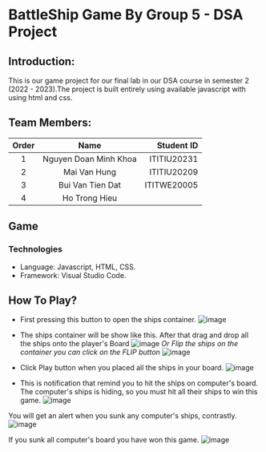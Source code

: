 # BattleShip Game By Group 5 - DSA Project

## Introduction:
This is our game project for our final lab in our DSA course in semester 2 (2022 - 2023).The project is built entirely using available javascript with using html and css.

## Team Members:
|Order|   Name                | Student ID  |
|:---:|:---------------------:| -----------:|
| 1   | Nguyen Doan Minh Khoa | ITITIU20231 |
| 2   | Mai Van Hung          | ITITIU20209 |
| 3   | Bui Van Tien Dat      | ITITWE20005 |
| 4   | Ho Trong Hieu         |             |

## Game
### Technologies
* Language: Javascript, HTML, CSS.
* Framework: Visual Studio Code.

## How To Play?

* First pressing this button to open the ships container.
![image](https://github.com/khoanguyennnn/battleship/assets/121242100/11f55a75-b015-4d47-a229-0a90d6b63086)

* The ships container will be show like this. After that drag and drop all the ships onto the player's Board
![image](https://github.com/khoanguyennnn/battleship/assets/121242100/11fe9c4a-fc4b-42c5-a033-76c7ea9f2f25)
_Or Flip the ships on the container you can click on the FLIP button_ ![image](https://github.com/khoanguyennnn/battleship/assets/121242100/7c9ffb62-af7a-41db-bc36-b0fa2b13bfbf)


* Click Play button when you placed all the ships in your board. ![image](https://github.com/khoanguyennnn/battleship/assets/121242100/bfe0e08d-7cde-404b-907d-ec04a0568e3e)
* This is notification that remind you to hit the ships on computer's board. The computer's ships is hiding, so you must hit all their ships to win this game.
![image](https://github.com/khoanguyennnn/battleship/assets/121242100/90348b20-ee75-40fa-936a-0aafa521ae4f)

You will get an alert when you sunk any computer's ships, contrastly. ![image](https://github.com/khoanguyennnn/battleship/assets/121242100/d2913fbf-d4b6-4d8b-bb79-cc6c0ef742bc)

If you sunk all computer's board you have won this game. 
![image](https://github.com/khoanguyennnn/battleship/assets/121242100/790f97b6-0ee8-4042-ab99-714dd20ec046)







